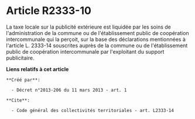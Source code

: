 # Article R2333-10

La taxe locale sur la publicité extérieure est liquidée par les soins de l'administration de la commune ou de l'établissement
public de coopération intercommunale qui la perçoit, sur la base des déclarations mentionnées à l'article L. 2333-14
souscrites auprès de la commune ou de l'établissement public de coopération intercommunale par l'exploitant du support
publicitaire.

**Liens relatifs à cet article**

	**Créé par**:

	  - Décret n°2013-206 du 11 mars 2013 - art. 1

	**Cite**:

	  - Code général des collectivités territoriales - art. L2333-14

